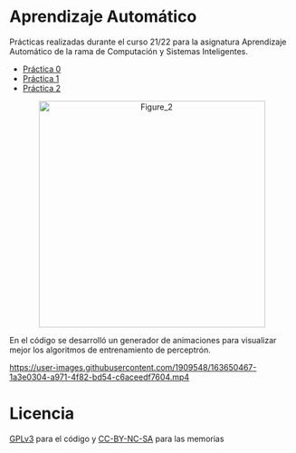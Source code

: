 # Aprendizaje Automático

Prácticas realizadas durante el curso 21/22 para la asignatura Aprendizaje Automático
de la rama de Computación y Sistemas Inteligentes.

- [Práctica 0](Practica_0)
- [Práctica 1](Practica_1)
- [Práctica 2](Practica_2)

<center><img width="400" alt="Figure_2" src="https://github.com/eigenric/aprendizaje-automatico/assets/1909548/5022d383-fda0-4f89-971a-4bc5027ddf21"></center>

En el código se desarrolló un generador de animaciones para visualizar mejor los algoritmos de entrenamiento de perceptrón.


https://user-images.githubusercontent.com/1909548/163650467-1a3e0304-a971-4f82-bd54-c6aceedf7604.mp4

# Licencia

[GPLv3](LICENSE) para el código y [CC-BY-NC-SA](https://creativecommons.org/licenses/by-nc-sa/4.0/)
para las memorias

